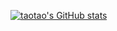 [![taotao's GitHub stats](https://github-readme-stats.vercel.app/api?username=taotao9125)](https://github.com/anuraghazra/github-readme-stats)
